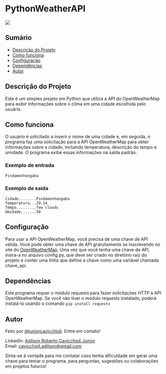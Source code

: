 # PythonWeatherAPI
<img src="https://shields-io-visitor-counter.herokuapp.com/badge?page=juniorcavicchioli.DesafioTarget&color=1D70B8&logo=GitHub&logoColor=FFFFFF&style=flat-square"/>

## Sumário
- [Descrição do Projeto](#descrição-do-projeto)
- [Como funciona](#como-funciona)
- [Configuração](#configuração)
- [Dependências](#dependências)
- [Autor](#autor)
## Descrição do Projeto
Este é um simples projeto em Python que utiliza a API do OpenWeatherMap para exibir informações sobre o clima em uma cidade escolhida pelo usuário.

## Como funciona
O usuário é solicitado a inserir o nome de uma cidade e, em seguida, o programa faz uma solicitação para a API OpenWeatherMap para obter informações sobre a cidade, incluindo temperatura, descrição do tempo e umidade. O programa exibe essas informações na saída padrão.
### Exemplo de entrada
```python
Pindamonhangaba
```
### Exemplo de saída
```console
Cidade........Pindamonhangaba
Temperatura...29.14
Tempo.........few clouds
Umidade.......58
```

## Configuração
Para usar a API OpenWeatherMap, você precisa de uma chave de API válida. Você pode obter uma chave de API gratuitamente se inscrevendo no site do [OpenWeatherMap](https://home.openweathermap.org). Uma vez que você tenha uma chave de API, insira-a no arquivo config.py, que deve ser criado no diretório raiz do projeto e conter uma linha que define a chave como uma variável chamada chave_api.

## Dependências
Este programa requer o módulo requests para fazer solicitações HTTP à API OpenWeatherMap. Se você não tiver o módulo requests instalado, poderá instalá-lo usando o comando
`
pip install requests
`

## Autor
Feito por [@juniorcavicchioli](https://github.com/juniorcavicchioli?tab=repositories). Entre em contato!

LinkedIn: [Adilson Roberto Cavicchioli Junior](https://www.linkedin.com/in/adilson-roberto-cavicchioli-junior-6816b7192?lipi=urn%3Ali%3Apage%3Ad_flagship3_profile_view_base_contact_details%3BIpMh5bVEQOi82%2FRHJ6oxkg%3D%3D) <br>
Email: [cavicchioli.adilson@gmail.com](mailto:cavicchioli.adilson@gmail.com)

Sinta-se à vontade para me contatar caso tenha dificuldade em gerar uma chave para testar o programa, para perguntas, sugestões ou colaborações em projetos futuros!
